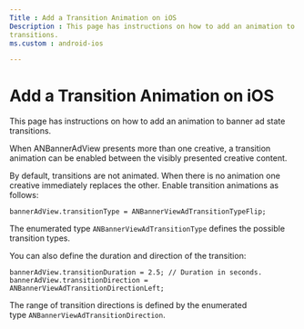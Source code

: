 ```yaml
---
Title : Add a Transition Animation on iOS
Description : This page has instructions on how to add an animation to banner ad state
transitions.
ms.custom : android-ios

---
```



# Add a Transition Animation on iOS



This page has instructions on how to add an animation to banner ad state
transitions.

When ANBannerAdView presents more than one creative, a transition
animation can be enabled between the visibly presented creative content.

By default, transitions are not animated. When there is no animation one
creative immediately replaces the other. Enable transition animations as
follows:

``` pre
bannerAdView.transitionType = ANBannerViewAdTransitionTypeFlip;
```

The enumerated type `ANBannerViewAdTransitionType` defines the possible
transition types.

You can also define the duration and direction of the transition:

``` pre
bannerAdView.transitionDuration = 2.5; // Duration in seconds.
bannerAdView.transitionDirection = ANBannerViewAdTransitionDirectionLeft;
```

The range of transition directions is defined by the enumerated
type `ANBannerViewAdTransitionDirection`.





